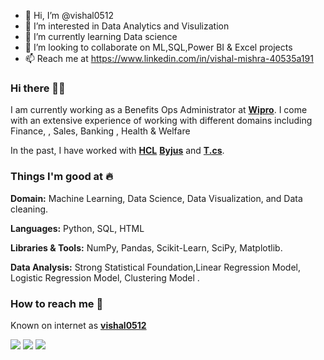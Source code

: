 - 👋 Hi, I’m @vishal0512
- 👀 I’m interested in Data Analytics and Visulization 
- 🌱 I’m currently learning Data science
- 💞️ I’m looking to collaborate on ML,SQL,Power BI & Excel projects
- 📫 Reach me at https://www.linkedin.com/in/vishal-mishra-40535a191

### Hi there 👋🏻 
I am currently working as a Benefits Ops Administrator at [**Wipro**](https://www.wipro.com/). I come with an extensive experience of working with different domains including Finance, , Sales, Banking , Health & Welfare

In the past, I have worked with [**HCL**](https://www.hcl.com/) [**Byjus**](https://www.byjus.com/) and [**T.cs**](https://www.tcs.com/).
### Things I'm good at :fire:

**Domain:**  Machine Learning, Data Science, Data Visualization, and Data cleaning.

**Languages:**  Python, SQL, HTML

**Libraries & Tools:** NumPy, Pandas, Scikit-Learn, SciPy, Matplotlib.

**Data Analysis:** Strong Statistical Foundation,Linear Regression Model, Logistic Regression Model, Clustering Model .

### How to reach me 📱
Known on internet as [**vishal0512**](https://www.google.com/search?q=vishal0512) 

[<img target="_blank" src="https://img.icons8.com/cotton/64/000000/whatsapp--v4.png"/>](https://wa.me/917905509498) [<img target="_blank" src="https://img.icons8.com/doodle/64/000000/skype--v1.png"/>](https://join.skype.com/yTQT8iR5rb25) [<img target="_blank" src="https://img.icons8.com/doodle/64/000000/linkedin-circled.png"/>](https://https://www.linkedin.com/in/vishal-mishra-40535a191) 

<!---
vishal0512/vishal0512 is a ✨ special ✨ repository because its `README.md` (this file) appears on your GitHub profile.
You can click the Preview link to take a look at your changes.
--->
